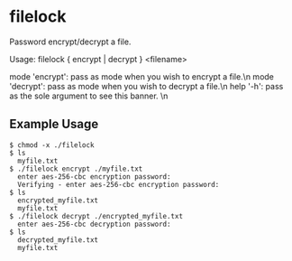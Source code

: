 # filelock
Password encrypt/decrypt a file. 

Usage: filelock { encrypt | decrypt } \<filename\>
  
  mode 'encrypt': pass as mode when you wish to encrypt a file.\n
  mode 'decrypt': pass as mode when you wish to decrypt a file.\n
  help '-h': pass as the sole argument to see this banner. \n



## Example Usage

    $ chmod -x ./filelock
    $ ls
      myfile.txt
    $ ./filelock encrypt ./myfile.txt
      enter aes-256-cbc encryption password: 
      Verifying - enter aes-256-cbc encryption password:
    $ ls
      encrypted_myfile.txt 
      myfile.txt
    $ ./filelock decrypt ./encrypted_myfile.txt
      enter aes-256-cbc decryption password:
    $ ls
      decrypted_myfile.txt
      myfile.txt
